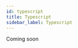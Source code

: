 ```yaml
---
id: typescript
title: Typescript
sidebar_label: Typescript
---
```


Coming soon




<!-- ## Hari 14
Update: Sabtu, 18 Januari 2020

Latihan lagi yah :)

```js
const users = [
  {
    "user": "king David Martins",
    "age": 21,
    "active": true
  },
  {
    "user": "ashley",
    "age": 23,
    "active": false
  },
  {
    "user": "alex",
    "age": 43,
    "active": true
  },
  {
    "user": "john",
    "age": 32,
    "active": true
  },
  {
    "user": "chris",
    "age": 21,
    "active": false
  },
  {
    "user": "tomlin",
    "age": 32,
    "active": false
  },
  {
    "user": "vernon",
    "age": 34,
    "active": true
  },
  {
    "user": "Boni",
    "age": 43,
    "active": true
  },
  {
    "user": "mattt",
    "age": 32,
    "active": true
  },
  {
    "user": "bridget",
    "age": 23,
    "active": false
  },
  {
    "user": "kyle",
    "age": 65,
    "active": true
  },
  {
    "user": "julia",
    "age": 22,
    "active": true
  },
  {
    "user": "jake",
    "age": 23,
    "active": false
  }
]
```

1. Jika active adalah sedang online, carilah siapa saja user yang sedang online!

2. Siapa saja user yang berusia dibawah 25 tahun?

3. Berdasarkan data diatas, buatlah CRUD untuk menyimpan user, age, dan active menggunakan express dan mysql!

4. Buat fitur search yang dapat mencari usia, nama, dan sedang online! 

### Deploy Server
-->

<!-- ## Hari 14
Update: Sabtu, 18 Januari 2020
Latihan dan Deploy

## Hari 15
Update: Minggu, 19 Januari 2020
Pengenalan ES6

## Hari 16
Update: Senin, 20 Januari 2020
React Js dasar

## Hari 17
Update: Selasa, 21 Januari 2020
Routing

## Hari 18
Update: Rabu, 22 Januari 2020
Redux

## Hari 19
Update: Kamis, 23 Januari 2020
Hooks

## Hari 20
Update: Jumat, 24 Januari 2020
CRUD API

## Hari 21
Update: Sabtu, 25 Januari 2020
Latihan dan Deploy

## Hari 22
Update: Minggu, 26 Januari 2020
Persiapan Mobile

## Hari 23
Update: Senin, 27 Januari 2020
Install dan Pengenalan React Native

## Hari 24
Update: Selasa, 28 Januari 2020
Membuat Komponen

## Hari 25
Update: Rabu, 29 Januari 2020
Navigation

## Hari 26
Update: Kamis, 30 Januari 2020
Auth

## Hari 27
Update: Jumat, 31 Januari 2020
CRUD

## Hari 28
Update: Sabtu, 1 Fabruari 2020
Latihan

## Hari 29
Update: Minggu, 2 Februari 2020
Publish Play Store

## Hari 30
Update: Senin, 3 Februari 2020
Hari Misteri -->